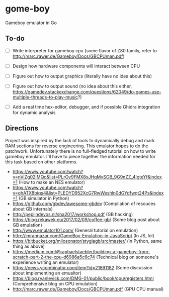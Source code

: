 # gome-boy
Gameboy emulator in Go 

## To-do

- [ ] Write interpreter for gameboy cpu (some flavor of Z80 family, refer to http://marc.rawer.de/Gameboy/Docs/GBCPUman.pdf)
- [ ] Design how hardware components will interact between CPU
- [ ] Figure out how to output graphics (literally have no idea about this)
- [ ] Figure out how to output sound (no idea about this either, https://gamedev.stackexchange.com/questions/62049/do-games-use-multiple-threads-to-play-music?)
- [ ] Add a real time hex-editor, debugger, and if possible Ghidra integration for dynamic analysis


## Directions 

Project was inspired by the lack of tools to dynamically debug and mark RAM sections for reverse engineering. This emulator hopes to do the patchwork. Unfortunately there is no full-fledged tutorial on how to write gameboy emulator. I'll have to piece together the information needed for this task based on other platforms. 

- https://www.youtube.com/watch?v=nViZg02IMQo&list=PLrOv9FMX8xJHqMvSGB_9G9nZZ_4IgteYf&index=1 (How to make an NES emulator)
- https://www.youtube.com/watch?v=ohATX8biqs4&list=PLEDYD952XcG7RwWeshln0dGYdfwqt24Ps&index=1 (GB simulator in Python)
- https://github.com/gbdev/awesome-gbdev (Compilation of resouces about GB internals)
- http://pepijndevos.nl/sha2017/workshop.pdf (GB hacking)
- https://blog.rekawek.eu/2017/02/09/coffee-gb/ (Some blog post about GB emulation)
- http://www.emulator101.com/ (General tutorial on emulation)
- http://imrannazar.com/GameBoy-Emulation-in-JavaScript (In JS, lol)
- https://bitbucket.org/milosonator/stygiagb/src/master/ (in Python, same thing as above)
- https://medium.com/@raphaelstaebler/building-a-gameboy-from-scratch-part-2-the-cpu-d6986a5c6c74 (Technical blog on someone's experience writing an emulator)
- https://news.ycombinator.com/item?id=21891182 (Some discussion about implementing an emualtor)
- https://blog.ryanlevick.com/DMG-01/public/book/cpu/registers.html (Comprehensive blog on CPU emulation)
- http://marc.rawer.de/Gameboy/Docs/GBCPUman.pdf (GPU CPU manual)
